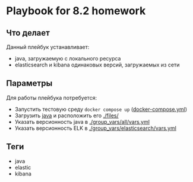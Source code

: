 # Playbook for 8.2 homework
## Что делает
Данный плейбук устанавливает:
- java, загружаемую с локального ресурса
- elasticsearch и kibana одинаковых версий, загружаемых из сети
## Параметры
Для работы плейбука потребуется:
- Запустить тестовую среду `docker compose up` ([docker-compose.yml](./docker-compose.yml))
- Загрузить [java](https://www.oracle.com/java/technologies/javase-jdk11-downloads.html) и расположить его [./files/](./files)
- Указать версионность java в [./group_vars/all/vars.yml](./group_vars/all/vars.yml)
- Указать версионность ELK в [./group_vars/elasticsearch/vars.yml](./group_vars/elasticsearch/vars.yml)
## Теги
- java
- elastic
- kibana
